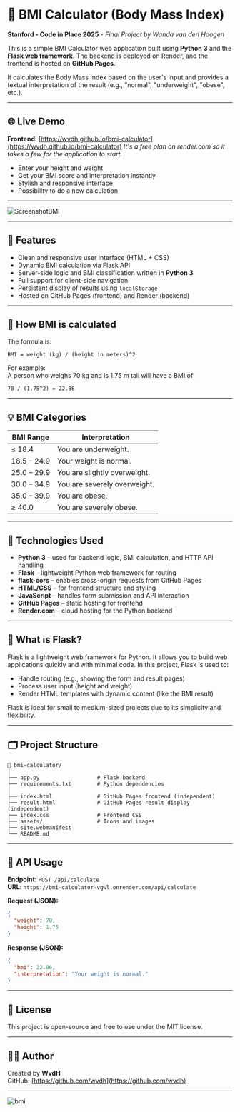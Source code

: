 # 🧮 BMI Calculator (Body Mass Index)

**Stanford - Code in Place 2025** - _Final Project by Wanda van den Hoogen_

This is a simple BMI Calculator web application built using **Python 3** and the **Flask web framework**. 
The backend is deployed on Render, and the frontend is hosted on **GitHub Pages**.

It calculates the Body Mass Index based on the user's input and provides a textual interpretation of the result (e.g., "normal", "underweight", "obese", etc.).

---

## 🌐 Live Demo

**Frontend**: [https://wvdh.github.io/bmi-calculator](https://wvdh.github.io/bmi-calculator)  _It's a free plan on render.com so it takes a few for the application to start._

- Enter your height and weight
- Get your BMI score and interpretation instantly
- Stylish and responsive interface
- Possibility to do a new calculation
---

![ScreenshotBMI](https://github.com/user-attachments/assets/b8b37bdd-a988-447a-848d-e29e02b0cc70)

---

## 🚀 Features

- Clean and responsive user interface (HTML + CSS)
- Dynamic BMI calculation via Flask API
- Server-side logic and BMI classification written in **Python 3**
- Full support for client-side navigation
- Persistent display of results using `localStorage`
- Hosted on GitHub Pages (frontend) and Render (backend)

---

## 📐 How BMI is calculated

The formula is:

```
BMI = weight (kg) / (height in meters)^2
```

For example:  
A person who weighs 70 kg and is 1.75 m tall will have a BMI of:
```
70 / (1.75^2) = 22.86
```

---

## 💡 BMI Categories

| BMI Range        | Interpretation         |
|------------------|------------------------|
| ≤ 18.4           | You are underweight.   |
| 18.5 – 24.9      | Your weight is normal. |
| 25.0 – 29.9      | You are slightly overweight. |
| 30.0 – 34.9      | You are severely overweight. |
| 35.0 – 39.9      | You are obese.         |
| ≥ 40.0           | You are severely obese. |

---

## 🔧 Technologies Used

- **Python 3** – used for backend logic, BMI calculation, and HTTP API handling
- **Flask** – lightweight Python web framework for routing
- **flask-cors** – enables cross-origin requests from GitHub Pages
- **HTML/CSS** – for frontend structure and styling
- **JavaScript** – handles form submission and API interaction
- **GitHub Pages** – static hosting for frontend
- **Render.com** – cloud hosting for the Python backend

---

##  🧪 What is Flask?

Flask is a lightweight web framework for Python. It allows you to build web applications quickly and with minimal code. In this project, Flask is used to:

- Handle routing (e.g., showing the form and result pages)
- Process user input (height and weight)
- Render HTML templates with dynamic content (like the BMI result)

Flask is ideal for small to medium-sized projects due to its simplicity and flexibility.

---

## 🗂️ Project Structure

```
📁 bmi-calculator/
│
├── app.py                  # Flask backend
├── requirements.txt        # Python dependencies
│
├── index.html              # GitHub Pages frontend (independent)
├── result.html             # GitHub Pages result display (independent)
├── index.css               # Frontend CSS
├── assets/                 # Icons and images
├── site.webmanifest
└── README.md
```

---

## 📡 API Usage

**Endpoint**: `POST /api/calculate`  
**URL**: `https://bmi-calculator-vgwl.onrender.com/api/calculate`

**Request (JSON):**
```json
{
  "weight": 70,
  "height": 1.75
}
```

**Response (JSON):**
```json
{
  "bmi": 22.86,
  "interpretation": "Your weight is normal."
}
```

---

## 📝 License

This project is open-source and free to use under the MIT license.

---

## 🙋‍♂️ Author

Created by **WvdH**    
GitHub: [https://github.com/wvdh](https://github.com/wvdh)

---

![bmi](https://github.com/user-attachments/assets/3331e893-4401-420c-93ca-40d731de3f66)

